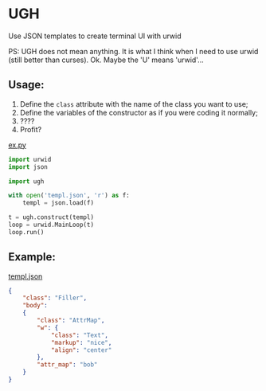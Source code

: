 # UGH
Use JSON templates to create terminal UI with urwid

PS: UGH does not mean anything. It is what I think when I need to use urwid (still better than curses). Ok. Maybe the 'U' means 'urwid'...


## Usage:
1. Define the `class` attribute with the name of the class you want to use;
2. Define the variables of the constructor as if you were coding it normally;
3. ????
4. Profit?

[ex.py](https://github.com/meyer1994/ugh/blob/master/example/ex.py)
```python
import urwid
import json

import ugh

with open('templ.json', 'r') as f:
    templ = json.load(f)

t = ugh.construct(templ)
loop = urwid.MainLoop(t)
loop.run()

```

## Example:
[templ.json](https://github.com/meyer1994/ugh/blob/master/example/templ.json)
```json
{
    "class": "Filler",
    "body":
    {
        "class": "AttrMap",
        "w": {
            "class": "Text",
            "markup": "nice",
            "align": "center"
        },
        "attr_map": "bob"
    }
}
```
